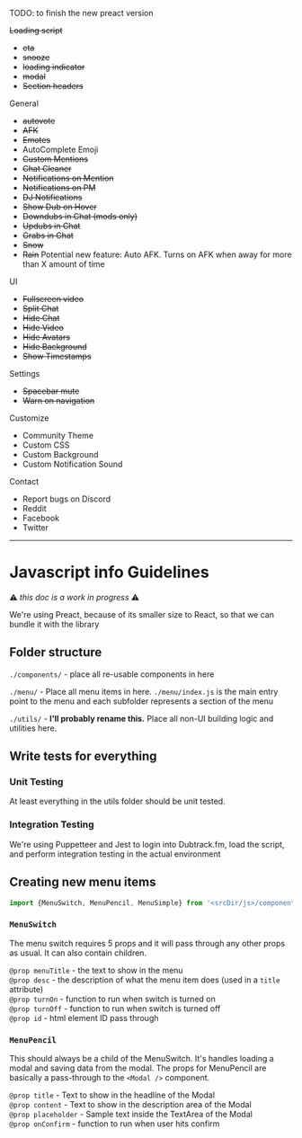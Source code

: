 TODO: to finish the new preact version

~~Loading script~~    
- ~~eta~~
- ~~snooze~~
- ~~loading indicator~~
- ~~modal~~
- ~~Section headers~~

General    
- ~~autovote~~
- ~~AFK~~
- ~~Emotes~~
- AutoComplete Emoji
- ~~Custom Mentions~~
- ~~Chat Cleaner~~
- ~~Notifications on Mention~~
- ~~Notifications on PM~~
- ~~DJ Notifications~~
- ~~Show Dub on Hover~~
- ~~Downdubs in Chat (mods only)~~
- ~~Updubs in Chat~~
- ~~Grabs in Chat~~
- ~~Snow~~
- ~~Rain~~
Potential new feature:  Auto AFK.  Turns on AFK when away for more than X amount of time

UI    
- ~~Fullscreen video~~
- ~~Split Chat~~
- ~~Hide Chat~~
- ~~Hide Video~~
- ~~Hide Avatars~~
- ~~Hide Background~~
- ~~Show Timestamps~~

Settings    
- ~~Spacebar mute~~
- ~~Warn on navigation~~

Customize    
- Community Theme
- Custom CSS
- Custom Background
- Custom Notification Sound

Contact    
- Report bugs on Discord
- Reddit
- Facebook
- Twitter



-----

# Javascript info Guidelines
:warning: *this doc is a work in progress* :warning:

We're using Preact, because of its smaller size to React, so that we can bundle it with the library

## Folder structure

`./components/` - place all re-usable components in here

`./menu/` - Place all menu items in here. `./menu/index.js` is the main entry point to the menu and each subfolder represents a section of the menu

`./utils/` - **I'll probably rename this.** Place all non-UI building logic and utilities here. 

## Write tests for everything

### Unit Testing
At least everything in the utils folder should be unit tested. 

### Integration Testing
We're using Puppetteer and Jest to login into Dubtrack.fm, load the script, and perform integration testing in the actual environment

## Creating new menu items

```javascript
import {MenuSwitch, MenuPencil, MenuSimple} from '<srcDir/js>/components/menuItems.js';
```

### `MenuSwitch`
The menu switch requires 5 props and it will pass through any other props as usual. It can also contain children.

`@prop menuTitle` - the text to show in the menu    
`@prop desc` - the description of what the menu item does (used in a `title` attribute)    
`@prop turnOn` - function to run when switch is turned on    
`@prop turnOff` - function to run when switch is turned off    
`@prop id` - html element ID pass through

### `MenuPencil`
This should always be a child of the MenuSwitch. It's handles loading a modal and saving data from the modal. The props for MenuPencil are basically a pass-through to the `<Modal />` component.

`@prop title` - Text to show in the headline of the Modal    
`@prop content` - Text to show in the description area of the Modal    
`@prop placeholder` - Sample text inside the TextArea of the Modal    
`@prop onConfirm` - function to run when user hits confirm


